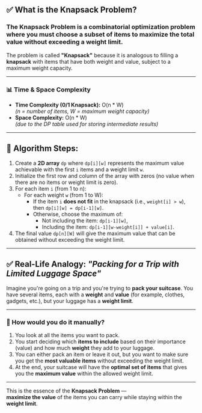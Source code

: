 ## ✅ What is the Knapsack Problem?

### The Knapsack Problem is a **combinatorial optimization problem** where you must choose a subset of items to maximize the total value without exceeding a weight limit.

The problem is called **"Knapsack"** because it is analogous to filling a **knapsack** with items that have both weight and value, subject to a maximum weight capacity.

---

### 📊 Time & Space Complexity

- **Time Complexity (0/1 Knapsack):** O(n * W)  
  *(n = number of items, W = maximum weight capacity)*
- **Space Complexity:** O(n * W)  
  *(due to the DP table used for storing intermediate results)*

---

## 🧠 Algorithm Steps:

1. Create a **2D array** `dp` where `dp[i][w]` represents the maximum value achievable with the first `i` items and a weight limit `w`.
2. Initialize the first row and column of the array with zeros (no value when there are no items or weight limit is zero).
3. For each item `i` (from 1 to n):
   - For each weight `w` (from 1 to W):
     - If the item `i` **does not fit** in the knapsack (i.e., `weight[i] > w`), then `dp[i][w] = dp[i-1][w]`.
     - Otherwise, choose the maximum of:  
       - Not including the item: `dp[i-1][w]`,  
       - Including the item: `dp[i-1][w-weight[i]] + value[i]`.
4. The final value `dp[n][W]` will give the maximum value that can be obtained without exceeding the weight limit.

---

## ✅ Real-Life Analogy: *"Packing for a Trip with Limited Luggage Space"*

Imagine you're going on a trip and you're trying to **pack your suitcase**. You have several items, each with a **weight** and **value** (for example, clothes, gadgets, etc.), but your luggage has a **weight limit**.

---

### 🔁 How would you do it manually?

1. You look at all the items you want to pack.
2. You start deciding which **items to include** based on their importance (value) and how much **weight** they add to your luggage.
3. You can either pack an item or leave it out, but you want to make sure you get the **most valuable items** without exceeding the weight limit.
4. At the end, your suitcase will have the **optimal set of items** that gives you the **maximum value** within the allowed weight limit.

---

This is the essence of the **Knapsack Problem** —  
**maximize the value** of the items you can carry while staying within the **weight limit**.
